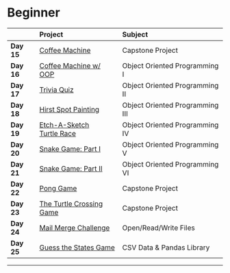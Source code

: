 # Beginner

|              | Project                                 | Subject                            |
|:------------ |:--------------------------------------- |:---------------------------------- |
|**Day 15**    | [Coffee Machine](day_15/main.py)        | Capstone Project                   |
|**Day 16**    | [Coffee Machine w/ OOP](day_16/main.py) | Object Oriented Programming I      |
|**Day 17**    | [Trivia Quiz](day_17/main.py)           | Object Oriented Programming II     |
|**Day 18**    | [Hirst Spot Painting](day_18/main.py)   | Object Oriented Programming III    |
|**Day 19**    | [Etch-A-Sketch](day_19/etc-a-sketch)<br>[Turtle Race](day_19/turtle-race)          | Object Oriented Programming IV     | 
|**Day 20**    | [Snake Game: Part I](day_20)            | Object Oriented Programming V      | 
|**Day 21**    | [Snake Game: Part II](day_21)           | Object Oriented Programming VI     |
|**Day 22**    | [Pong Game](day_22)                     | Capstone Project                   | 
|**Day 23**    | [The Turtle Crossing Game](day_23)      | Capstone Project                   | 
|**Day 24**    | [Mail Merge Challenge](day_24)          | Open/Read/Write Files              | 
|**Day 25**    | [Guess the States Game](day_24)         | CSV Data & Pandas Library          | 

---------------------------------------------------------------------
